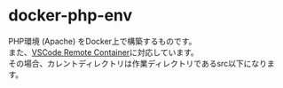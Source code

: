 # docker-php-env
PHP環境 (Apache) をDocker上で構築するものです。  
また、[VSCode Remote Container](https://code.visualstudio.com/docs/remote/containers)に対応しています。  
その場合、カレントディレクトリは作業ディレクトリであるsrc以下になります。
